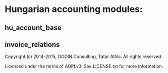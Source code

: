 Hungarian accounting modules:
=============================

hu_account_base
---------------

invoice_relations
-----------------

Copyright (c) 2014-2015, OODIN Consulting, Tatár Attila. All rights reserved.

Licensed under the terms of AGPLv3. See LICENSE.txt for more information.
